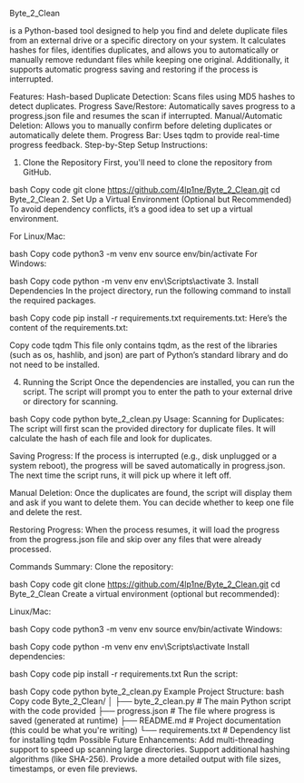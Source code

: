 Byte_2_Clean


is a Python-based tool designed to help you find and delete duplicate files from an external drive or a specific directory on your system. It calculates hashes for files, identifies duplicates, and allows you to automatically or manually remove redundant files while keeping one original. Additionally, it supports automatic progress saving and restoring if the process is interrupted.

Features:
Hash-based Duplicate Detection: Scans files using MD5 hashes to detect duplicates.
Progress Save/Restore: Automatically saves progress to a progress.json file and resumes the scan if interrupted.
Manual/Automatic Deletion: Allows you to manually confirm before deleting duplicates or automatically delete them.
Progress Bar: Uses tqdm to provide real-time progress feedback.
Step-by-Step Setup Instructions:
1. Clone the Repository
First, you'll need to clone the repository from GitHub.

bash
Copy code
git clone https://github.com/4lp1ne/Byte_2_Clean.git
cd Byte_2_Clean
2. Set Up a Virtual Environment (Optional but Recommended)
To avoid dependency conflicts, it’s a good idea to set up a virtual environment.

For Linux/Mac:

bash
Copy code
python3 -m venv env
source env/bin/activate
For Windows:

bash
Copy code
python -m venv env
env\Scripts\activate
3. Install Dependencies
In the project directory, run the following command to install the required packages.

bash
Copy code
pip install -r requirements.txt
requirements.txt:
Here’s the content of the requirements.txt:

Copy code
tqdm
This file only contains tqdm, as the rest of the libraries (such as os, hashlib, and json) are part of Python’s standard library and do not need to be installed.

4. Running the Script
Once the dependencies are installed, you can run the script. The script will prompt you to enter the path to your external drive or directory for scanning.

bash
Copy code
python byte_2_clean.py
Usage:
Scanning for Duplicates: The script will first scan the provided directory for duplicate files. It will calculate the hash of each file and look for duplicates.

Saving Progress: If the process is interrupted (e.g., disk unplugged or a system reboot), the progress will be saved automatically in progress.json. The next time the script runs, it will pick up where it left off.

Manual Deletion: Once the duplicates are found, the script will display them and ask if you want to delete them. You can decide whether to keep one file and delete the rest.

Restoring Progress: When the process resumes, it will load the progress from the progress.json file and skip over any files that were already processed.

Commands Summary:
Clone the repository:

bash
Copy code
git clone https://github.com/4lp1ne/Byte_2_Clean.git
cd Byte_2_Clean
Create a virtual environment (optional but recommended):

Linux/Mac:

bash
Copy code
python3 -m venv env
source env/bin/activate
Windows:

bash
Copy code
python -m venv env
env\Scripts\activate
Install dependencies:

bash
Copy code
pip install -r requirements.txt
Run the script:

bash
Copy code
python byte_2_clean.py
Example Project Structure:
bash
Copy code
Byte_2_Clean/
│
├── byte_2_clean.py      # The main Python script with the code provided
├── progress.json        # The file where progress is saved (generated at runtime)
├── README.md            # Project documentation (this could be what you're writing)
└── requirements.txt     # Dependency list for installing tqdm
Possible Future Enhancements:
Add multi-threading support to speed up scanning large directories.
Support additional hashing algorithms (like SHA-256).
Provide a more detailed output with file sizes, timestamps, or even file previews.
